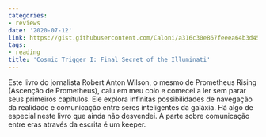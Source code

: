 ```yaml
---
categories:
- reviews
date: '2020-07-12'
link: https://gist.githubusercontent.com/Caloni/a316c30e867feeea64b3d454ae49891b/raw/ca95df546f9270b3dc04522f3df28cb0eaa5a7d2/cosmic-trigger.txt
tags:
- reading
title: 'Cosmic Trigger I: Final Secret of the Illuminati'
---
```


Este livro do jornalista Robert Anton Wilson, o mesmo de Prometheus Rising (Ascenção de Prometheus), caiu em meu colo e comecei a ler sem parar seus primeiros capítulos. Ele explora infinitas possibilidades de navegação da realidade e comunicação entre seres inteligentes da galáxia. Há algo de especial neste livro que ainda não desvendei. A parte sobre comunicação entre eras através da escrita é um keeper.